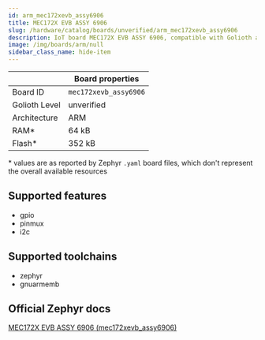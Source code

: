 ```yaml
---
id: arm_mec172xevb_assy6906
title: MEC172X EVB ASSY 6906
slug: /hardware/catalog/boards/unverified/arm_mec172xevb_assy6906
description: IoT board MEC172X EVB ASSY 6906, compatible with Golioth at unverified level.
image: /img/boards/arm/null
sidebar_class_name: hide-item
---
```


[//]: # (This is an auto-generated file, do not edit! Changes to it will be lost upon re-generation)



|                | Board properties     |
| -------------  | -------------------- |
| Board ID       | `mec172xevb_assy6906` |
| Golioth Level  | unverified       |
| Architecture   | ARM |
| RAM*           | 64 kB |
| Flash*         | 352 kB |

\* values are as reported by Zephyr `.yaml` board files, which don't represent the overall available resources



## Supported features

* gpio
* pinmux
* i2c

## Supported toolchains

* zephyr
* gnuarmemb

## Official Zephyr docs

[MEC172X EVB ASSY 6906 (mec172xevb_assy6906)](https://docs.zephyrproject.org/latest/boards/arm/mec172xevb_assy6906/doc/index.html)
